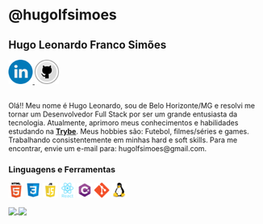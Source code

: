 # @hugolfsimoes
## Hugo Leonardo Franco Simões
<a href='https://www.linkedin.com/in/hugo-simoes-ti/'>
  <img src='./image/linkedin.png' width='48px'>
</a>
<a href='https://github.com/hugolfsimoes'>
  <img src='./image/github.png' width='48px'>
</a>
<br>
<br>
  <p> Olá!! Meu nome é Hugo Leonardo, sou de Belo Horizonte/MG e resolvi me tornar um Desenvolvedor Full Stack por ser um grande entusiasta da tecnologia. Atualmente, aprimoro meus conhecimentos e habilidades estudando na <strong><a href='https://www.betrybe.com/'>Trybe</a></strong>.
  Meus hobbies são: Futebol, filmes/séries e games.
  Trabalhando consistentemente em minhas hard e soft skills.
  Para me encontrar, envie um e-mail para: hugolfsimoes@gmail.com.
</p>

### Linguagens e Ferramentas
<p>
  <img height="30" src="./image/html.png">
  <img height="30" src="./image/css.png">
  <img height="30" src="./image/javascript.png">
  <img height="30" src="./image/react.svg">
  <img height="30" src="./image/csharp.png">
  <img height="30" src="./image/git-original.svg">
  <img height="30" src="./image/linux-original.svg">
</p>

[//]: # (Baseado em: https://github.com/anuraghazra/github-readme-stats#top-languages-card)

<a href="https://github-readme-stats.vercel.app/api/top-langs/?username=hugolfsimoes&layout=compact" >
  <img align="center" src="https://github-readme-stats.vercel.app/api/top-langs/?username=hugolfsimoes&layout=compact" />
  <img align="center" height="166em" src="https://github-readme-stats.vercel.app/api/top-langs/?username=hugolfsimoes&layout=compact&theme=vision-friendly-dark" />
  </a>
</a>






